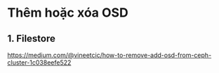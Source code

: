 # Thêm hoặc xóa OSD
## 1. Filestore

https://medium.com/@vineetcic/how-to-remove-add-osd-from-ceph-cluster-1c038eefe522
